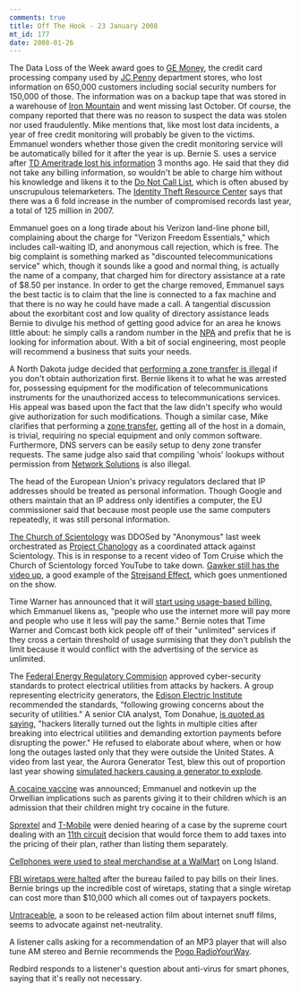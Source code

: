```yaml
--- 
comments: true
title: Off The Hook - 23 January 2008
mt_id: 177
date: 2008-01-26
---
```

The Data Loss of the Week award goes to [GE Money](http://www.gemoney.com), the credit card processing company used by [JC Penny](http://www.jcpenny.com) department stores, who lost information on 650,000 customers including social security numbers for 150,000 of those.  The information was on a backup tape that was stored in a warehouse of [Iron Mountain](http://www.ironmountain.com/index.asp) and went missing last October.  Of course, the company reported that there was no reason to suspect the data was stolen nor used fraudulently.  Mike mentions that, like most lost data incidents, a year of free credit monitoring will probably be given to the victims.  Emmanuel wonders whether those given the credit monitoring service will be automatically billed for it after the year is up.  Bernie S. uses a service after [TD Ameritrade lost his information](http://seattletimes.nwsource.com/html/businesstechnology/2004100554_btdatabreaches31.html) 3 months ago.  He said that they did not take any billing information, so wouldn't be able to charge him without his knowledge and likens it to the [Do Not Call List](http://en.wikipedia.org/wiki/United_States_National_Do_Not_Call_Registry), which is often abused by unscrupulous telemarketers.  The [Identity Theft Resource Center](http://www.idtheftcenter.org/) says that there was a 6 fold increase in the number of compromised records last year, a total of 125 million in 2007.

Emmanuel goes on a long tirade about his Verizon land-line phone bill, complaining about the charge for "Verizon Freedom Essentials," which includes call-waiting ID, and anonymous call rejection, which is free.  The big complaint is something marked as "discounted telecommunications service" which, though it sounds like a good and normal thing, is actually the name of a company, that charged him for directory assistance at a rate of $8.50 per instance.  In order to get the charge removed, Emmanuel says the best tactic is to claim that the line is connected to a fax machine and that there is no way he could have made a call.  A tangential discussion about the exorbitant cost and low quality of directory assistance leads Bernie to divulge his method of getting good advice for an area he knows little about: he simply calls a random number in the [NPA](http://en.wikipedia.org/wiki/Telephone_numbering_plan) and prefix that he is looking for information about.  With a bit of social engineering, most people will recommend a business that suits your needs.

A North Dakota judge decided that [performing a zone transfer is illegal](http://www.circleid.com/posts/811611_david_ritz_court_spam/) if you don't obtain authorization first.  Bernie likens it to what he was arrested for, possessing equipment for the modification of telecommunications instruments for the unauthorized access to telecommunications services.  His appeal was based upon the fact that the law didn't specify who would give authorization for such modifications.  Though a similar case, Mike clarifies that performing a [zone transfer](http://en.wikipedia.org/wiki/DNS_zone_transfer), getting all of the host in a domain, is trivial, requiring no special equipment and only common software.  Furthermore, DNS servers can be easily setup  to deny zone transfer requests.  The same judge also said that compiling 'whois' lookups without permission from [Network Solutions](http://en.wikipedia.org/wiki/Network_Solutions) is also illegal.

The head of the European Union's privacy regulators declared that IP addresses should be treated as personal information.  Though Google and others maintain that an IP address only identifies a computer, the EU commissioner said that because most people use the same computers repeatedly, it was still personal information.

[The Church of Scientology](http://www.xenu.net) was DDOSed  by "Anonymous" last week orchestrated as [Project Chanology](http://www.partyvan.info/index.php/Project_Chanology) as a coordinated attack against Scientology.  This is in response to a recent video of Tom Cruise which the Church of Scientology forced YouTube to take down.  [Gawker still has the video up](http://gawker.com/5002269/the-cruise-indoctrination-video-scientology-tried-to-suppress), a good example of the [Streisand Effect](http://en.wikipedia.org/wiki/Streisand_effect), which goes unmentioned on the show.

Time Warner has announced that it will [start using usage-based billing](http://www.computerworld.com/action/article.do?command=viewArticleBasic&articleId=9057739&intsrc=news_ts_head), which Emmanuel likens as, "people who use the internet more will pay more and people who use it less will pay the same."  Bernie notes that Time Warner and Comcast both kick people off of their "unlimited" services if they cross a certain threshold of usage surmising that they don't publish the limit because it would conflict with the advertising of the service as unlimited.

The [Federal Energy Regulatory Commision](http://www.technewsworld.com/story/61271.html) approved cyber-security standards to protect electrical utilities from attacks by hackers.  A group representing electricity generators, the [Edison Electric Institute](http://www.eei.org) recommended the standards, "following growing concerns about the security of utilities."  A senior CIA analyst, Tom Donahue, [is quoted as saying](http://news.yahoo.com/s/pcworld/20080119/tc_pcworld/141564;_ylt=ApT47f2sq03eNm7bFHH2Kg.DzdAF), "hackers literally turned out the lights in multiple cities after breaking into electrical utilities and demanding extortion payments before disrupting the power."  He refused to elaborate about where, when or how long the outages lasted only that they were outside the United States.  A video from last year, the Aurora Generator Test, blew this out of proportion last year showing [simulated hackers causing a generator to explode](http://www.nationalterroralert.com/updates/2007/09/26/video-shows-simulated-hacker-attack-of-power-grid/).

[A cocaine vaccine](http://news.bbc.co.uk/1/hi/health/3804741.stm) was announced; Emmanuel and notkevin up the Orwellian implications such as parents giving it to their children which is an admission that their children might try cocaine in the future.

[Sprextel](http://en.wikipedia.org/wiki/Sprint_Nextel) and [T-Mobile](http://en.wikipedia.org/wiki/T-Mobile) were denied hearing of a case by the supreme court dealing with an [11th circuit](http://en.wikipedia.org/wiki/United_States_Court_of_Appeals_for_the_Eleventh_Circuit) decision that would force them to add taxes into the pricing of their plan, rather than listing them separately.

[Cellphones were used to steal merchandise at a WalMart](http://news.google.com/news/url?sa=t&ct=us/0-0&fp=479af84ee9af3fb3&ei=sziaR82ZHYvaywTPkZypAw&url=http%3A//www.newsday.com/news/local/crime/ny-lishop0123%2C0%2C6091381.story%3Fcoll%3Dny-lihistory-navigation&cid=0&sig2=NAyTSnRaW4tg9PaX4M74EA) on Long Island.

[FBI wiretaps were halted](http://www.ajc.com/news/content/news/stories/2008/01/10/fbi_0111.html) after the bureau failed to pay bills on their lines.  Bernie brings up the incredible cost of wiretaps, stating that a single wiretap can cost more than $10,000 which all comes out of taxpayers pockets.

[Untraceable](http://www.imdb.com/title/tt0880578/), a soon to be released action film about internet snuff films, seems to advocate against net-neutrality.

A listener calls asking for a recommendation of an MP3 player that will also tune AM stereo and Bernie recommends the [Pogo RadioYourWay](http://www.pogoelectronics.com/radioyourway.html).

Redbird responds to a listener's question about anti-virus for smart phones, saying that it's really not necessary.
